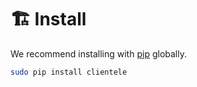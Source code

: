 # 🏗️ Install

We recommend installing with [pip](https://pip.pypa.io/en/stable/) globally.

```sh
sudo pip install clientele
```
